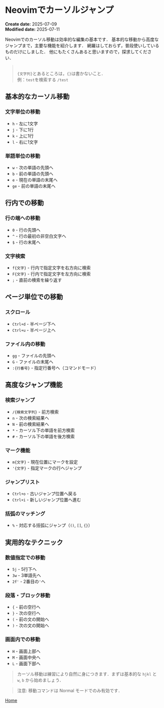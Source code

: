# Neovimでカーソルジャンプ

<div class="meta-info">

**Create date:** 2025-07-09  
**Modified date:** 2025-07-11

</div>

Neovimでのカーソル移動は効率的な編集の基本です．
基本的な移動から高度なジャンプまで，主要な機能を紹介します．
網羅はしておらず，普段使いしているものだけにしました．
他にもたくさんあると思いますので，探求してください．

> <i class="fa fa-exclamation-circle"></i>  
> `{文字列}`とあるところは，`{}`は書かないこと．  
> 例：`test`を検索する<i class="fa fa-long-arrow-right"></i> `/test`

## 基本的なカーソル移動
### 文字単位の移動
- `h` - 左に1文字
- `j` - 下に1行
- `k` - 上に1行
- `l` - 右に1文字

### 単語単位の移動
- `w` - 次の単語の先頭へ
- `b` - 前の単語の先頭へ
- `e` - 現在の単語の末尾へ
- `ge` - 前の単語の末尾へ

## 行内での移動

### 行の端への移動
- `0` - 行の先頭へ
- `^` - 行の最初の非空白文字へ
- `$` - 行の末尾へ

### 文字検索
- `f{文字}` - 行内で指定文字を右方向に検索
- `F{文字}` - 行内で指定文字を左方向に検索
- `;` - 直前の検索を繰り返す

## ページ単位での移動

### スクロール
- `Ctrl+d` - 半ページ下へ
- `Ctrl+u` - 半ページ上へ

### ファイル内の移動
- `gg` - ファイルの先頭へ
- `G` - ファイルの末尾へ
- `:{行番号}` - 指定行番号へ（コマンドモード）

## 高度なジャンプ機能

### 検索ジャンプ
- `/{検索文字列}` - 前方検索
- `n` - 次の検索結果へ
- `N` - 前の検索結果へ
- `*` - カーソル下の単語を前方検索
- `#` - カーソル下の単語を後方検索

### マーク機能
- `m{文字}` - 現在位置にマークを設定
- `'{文字}` - 指定マークの行へジャンプ

### ジャンプリスト
- `Ctrl+o` - 古いジャンプ位置へ戻る
- `Ctrl+i` - 新しいジャンプ位置へ進む

### 括弧のマッチング
- `%` - 対応する括弧にジャンプ（`()`, `[]`, `{}`）

## 実用的なテクニック

### 数値指定での移動
- `5j` - 5行下へ
- `3w` - 3単語先へ
- `2f'` - 2番目の`'`へ

### 段落・ブロック移動
- `{` - 前の空行へ
- `}` - 次の空行へ
- `(` - 前の文の開始へ
- `)` - 次の文の開始へ

### 画面内での移動
- `H` - 画面上部へ
- `M` - 画面中央へ
- `L` - 画面下部へ


> <i class="fa fa-lightbulb-o"></i> 
> カーソル移動は練習により自然に身につきます．まずは基本的な `hjkl` と `w`, `b` から始めましょう．

> <i class="fa fa-exclamation-circle"></i>
> 注意: 移動コマンドは Normal モードでのみ有効です．

[<i class="fa fa-arrow-left"></i> Home](./)
